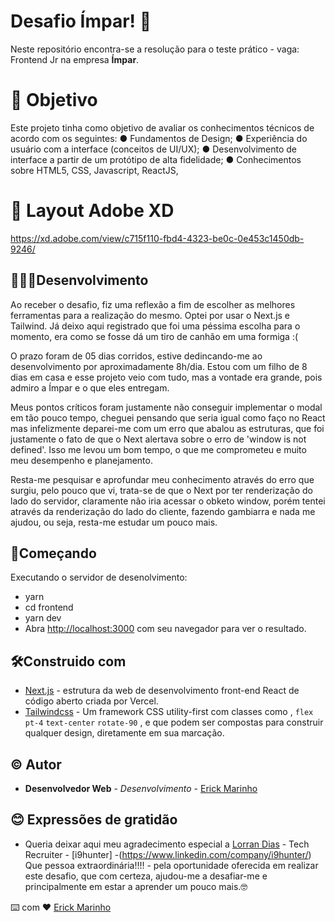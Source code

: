 # Desafio Ímpar! :rocket:
Neste repositório encontra-se a resolução para o teste prático - vaga: Frontend Jr na empresa **Ímpar**.

# 🎯 Objetivo
Este projeto tinha como objetivo de avaliar os conhecimentos técnicos de acordo com os seguintes:
● Fundamentos de Design;
● Experiência do usuário com a interface (conceitos de UI/UX);
● Desenvolvimento de interface a partir de um protótipo de alta fidelidade;
● Conhecimentos sobre HTML5, CSS, Javascript, ReactJS, 

# 🎨 Layout Adobe XD
https://xd.adobe.com/view/c715f110-fbd4-4323-be0c-0e453c1450db-9246/

## 👨🏾‍💻Desenvolvimento

Ao receber o desafio, fiz uma reflexão a fim de escolher as melhores ferramentas para a realização do mesmo. Optei por usar o Next.js e Tailwind. Já deixo aqui registrado que foi uma péssima escolha para o momento, era como se fosse dá um tiro de canhão em uma formiga :(

O prazo foram de 05 dias corridos, estive dedincando-me ao desenvolvimento por aproximadamente 8h/dia. Estou com um filho de 8 dias em casa e esse projeto veio com tudo, mas a vontade era grande, pois admiro a Ímpar e o que eles entregam.

Meus pontos críticos foram justamente não conseguir implementar o modal em tão pouco tempo, cheguei pensando que seria igual como faço no React mas infelizmente deparei-me com um erro que abalou as estruturas, que foi justamente o fato de que o Next alertava sobre o erro de 'window is not defined'. Isso me levou um bom tempo, o que me comprometeu e muito meu desempenho e planejamento.

Resta-me pesquisar e aprofundar meu conhecimento através do erro que surgiu, pelo pouco que vi, trata-se de que o Next por ter renderização do lado do servidor, claramente não iria acessar o obketo window, porém tentei através da renderização do lado do cliente, fazendo gambiarra e nada me ajudou, ou seja, resta-me estudar um pouco mais.


## 🛫Começando
Executando o servidor de desenolvimento:
- yarn
- cd frontend
- yarn dev
- Abra [http://localhost:3000](http://localhost:3000/) com seu navegador para ver o resultado.

## 🛠️Construido com
-   [Next.js](https://nextjs.org/)  - estrutura da web de desenvolvimento front-end React de código aberto criada por Vercel.
-   [Tailwindcss](https://tailwindcss.com/)  - Um framework CSS utility-first com classes como , `flex`  `pt-4`  `text-center`  `rotate-90` , e que podem ser compostas para construir qualquer design, diretamente em sua marcação. 

## ©️ Autor

-   **Desenvolvedor Web**  -  _Desenvolvimento_  -  [Erick Marinho](https://www.linkedin.com/in/erick-marinho/)

## 😊  Expressões de gratidão

-   Queria deixar aqui meu agradecimento especial a  [Lorran Dias](https://www.linkedin.com/in/lorran-dias-142191124/) - Tech Recruiter - [i9hunter] -(https://www.linkedin.com/company/i9hunter/)  Que pessoa extraordinária!!!! - pela oportunidade oferecida em realizar este desafio, que com certeza, ajudou-me a desafiar-me e principalmente em estar a aprender um pouco mais.🤓 


⌨️ com ❤️  [Erick Marinho](https://github.com/Erick-Marinho)
